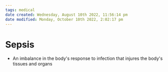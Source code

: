 ```yaml
---
tags: medical
date created: Wednesday, August 10th 2022, 11:56:14 pm
date modified: Monday, October 10th 2022, 2:02:17 pm
---
```


# Sepsis
- An imbalance in the body's response to infection that injures the body's tissues and organs

